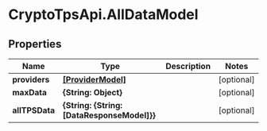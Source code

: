 # CryptoTpsApi.AllDataModel

## Properties

Name | Type | Description | Notes
------------ | ------------- | ------------- | -------------
**providers** | [**[ProviderModel]**](ProviderModel.md) |  | [optional] 
**maxData** | **{String: Object}** |  | [optional] 
**allTPSData** | **{String: {String: [DataResponseModel]}}** |  | [optional] 



